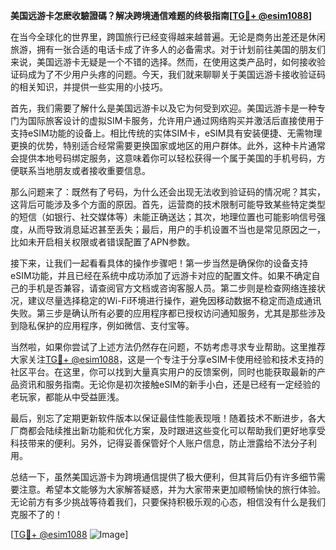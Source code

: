 **美国远游卡怎麽收驗證碼？解决跨境通信难题的终极指南[[TG💪+ @esim1088](https://t.me/s/esim1088)]**

在当今全球化的世界里，跨国旅行已经变得越来越普遍。无论是商务出差还是休闲旅游，拥有一张合适的电话卡成了许多人的必备需求。对于计划前往美国的朋友们来说，美国远游卡无疑是一个不错的选择。然而，在使用这类产品时，如何接收验证码成为了不少用户头疼的问题。今天，我们就来聊聊关于美国远游卡接收验证码的相关知识，并提供一些实用的小技巧。

首先，我们需要了解什么是美国远游卡以及它为何受到欢迎。美国远游卡是一种专门为国际旅客设计的虚拟SIM卡服务，允许用户通过网络购买并激活后直接使用于支持eSIM功能的设备上。相比传统的实体SIM卡，eSIM具有安装便捷、无需物理更换的优势，特别适合经常需要更换国家或地区的用户群体。此外，这种卡片通常会提供本地号码绑定服务，这意味着你可以轻松获得一个属于美国的手机号码，方便联系当地朋友或者接收重要信息。

那么问题来了：既然有了号码，为什么还会出现无法收到验证码的情况呢？其实，这背后可能涉及多个方面的原因。首先，运营商的技术限制可能导致某些特定类型的短信（如银行、社交媒体等）未能正确送达；其次，地理位置也可能影响信号强度，从而导致消息延迟甚至丢失；最后，用户的手机设置不当也是常见原因之一，比如未开启相关权限或者错误配置了APN参数。

接下来，让我们一起看看具体的操作步骤吧！第一步当然是确保你的设备支持eSIM功能，并且已经在系统中成功添加了远游卡对应的配置文件。如果不确定自己的手机是否兼容，请查阅官方文档或咨询客服人员。第二步则是检查网络连接状况，建议尽量选择稳定的Wi-Fi环境进行操作，避免因移动数据不稳定而造成通讯失败。第三步是确认所有必要的应用程序都已授权访问通知服务，尤其是那些涉及到隐私保护的应用程序，例如微信、支付宝等。

当然啦，如果你尝试了上述方法仍然存在问题，不妨考虑寻求专业帮助。这里推荐大家关注[TG💪+ @esim1088](https://t.me/s/esim1088)，这是一个专注于分享eSIM卡使用经验和技术支持的社区平台。在这里，你可以找到大量真实用户的反馈案例，同时也能获取最新的产品资讯和服务指南。无论你是初次接触eSIM的新手小白，还是已经有一定经验的老玩家，都能从中受益匪浅。

最后，别忘了定期更新软件版本以保证最佳性能表现哦！随着技术不断进步，各大厂商都会陆续推出新功能和优化方案，及时跟进这些变化可以帮助我们更好地享受科技带来的便利。另外，记得妥善保管好个人账户信息，防止泄露给不法分子利用。

总结一下，虽然美国远游卡为跨境通信提供了极大便利，但其背后仍有许多细节需要注意。希望本文能够为大家解答疑惑，并为大家带来更加顺畅愉快的旅行体验。无论前方有多少挑战等待着我们，只要保持积极乐观的心态，相信没有什么是我们克服不了的！

[[TG💪+ @esim1088](https://t.me/s/esim1088) ![Image](https://i.postimg.cc/4NQfJmqS/Snipaste-2025-05-13-00-14-12.png)]
